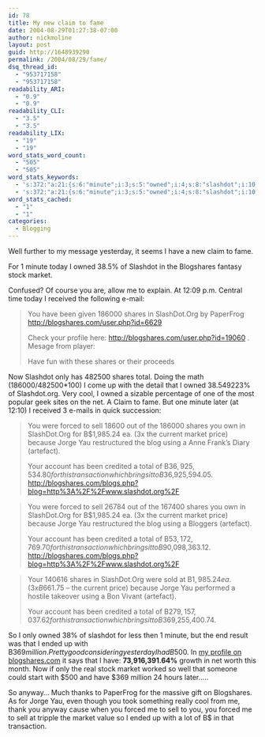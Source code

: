 ```yaml
---
id: 78
title: My new claim to fame
date: 2004-08-29T01:27:38-07:00
author: nickmoline
layout: post
guid: http://1648939290
permalink: /2004/08/29/fame/
dsq_thread_id:
  - "953717158"
  - "953717158"
readability_ARI:
  - "0.9"
  - "0.9"
readability_CLI:
  - "3.5"
  - "3.5"
readability_LIX:
  - "19"
  - "19"
word_stats_word_count:
  - "505"
  - "505"
word_stats_keywords:
  - 's:372:"a:21:{s:6:"minute";i:3;s:5:"owned";i:4;s:8:"slashdot";i:10;s:10:"blogshares";i:7;s:6:"market";i:5;i:186000;i:3;s:6:"shares";i:6;s:5:"total";i:4;s:6:"forced";i:4;s:4:"sell";i:4;s:7:"current";i:3;s:5:"price";i:3;s:7:"because";i:3;s:5:"jorge";i:4;s:4:"blog";i:4;s:5:"using";i:3;s:8:"artefact";i:3;s:7:"account";i:3;s:8:"credited";i:3;s:11:"transaction";i:4;s:6:"brings";i:3;}";'
  - 's:372:"a:21:{s:6:"minute";i:3;s:5:"owned";i:4;s:8:"slashdot";i:10;s:10:"blogshares";i:7;s:6:"market";i:5;i:186000;i:3;s:6:"shares";i:6;s:5:"total";i:4;s:6:"forced";i:4;s:4:"sell";i:4;s:7:"current";i:3;s:5:"price";i:3;s:7:"because";i:3;s:5:"jorge";i:4;s:4:"blog";i:4;s:5:"using";i:3;s:8:"artefact";i:3;s:7:"account";i:3;s:8:"credited";i:3;s:11:"transaction";i:4;s:6:"brings";i:3;}";'
word_stats_cached:
  - "1"
  - "1"
categories:
  - Blogging
---
```

Well further to my message yesterday, it seems I have a new claim to fame.

<!--more-->

For 1 minute today I owned 38.5% of Slashdot in the Blogshares fantasy stock market.

Confused? Of course you are, allow me to explain. At 12:09 p.m. Central time today I received the following e-mail:

> You have been given 186000 shares in SlashDot.Org by PaperFrog  
> http://blogshares.com/user.php?id=6629
> 
> Check your profile here: http://blogshares.com/user.php?id=19060 . Mesage from player:
> 
> Have fun with these shares or their proceeds

Now Slashdot only has 482500 shares total. Doing the math (186000/482500*100) I come up with the detail that I owned 38.549223% of Slashdot.org. Very cool, I owned a sizable percentage of one of the most popular geek sites on the net. A Claim to fame. But one minute later (at 12:10) I received 3 e-mails in quick succession:

> You were forced to sell 18600 out of the 186000 shares you own in SlashDot.Org for B$1,985.24 ea. (3x the current market price) because Jorge Yau restructured the blog using a Anne Frank&#8217;s Diary (artefact).
> 
> Your account has been credited a total of B$36,925,534.80 for this transaction which brings it to B$36,925,594.05. http://blogshares.com/blogs.php?blog=http%3A%2F%2Fwww.slashdot.org%2F

> You were forced to sell 26784 out of the 167400 shares you own in SlashDot.Org for B$1,985.24 ea. (3x the current market price) because Jorge Yau restructured the blog using a Bloggers (artefact).
> 
> Your account has been credited a total of B$53,172,769.70 for this transaction which brings it to B$90,098,363.12. http://blogshares.com/blogs.php?blog=http%3A%2F%2Fwww.slashdot.org%2F

> Your 140616 shares in SlashDot.Org were sold at B$1,985.24 ea. (3 x B$661.75 &#8211; the current price) because Jorge Yau performed a hostile takeover using a Bon Vivant (artefact).
> 
> Your account has been credited a total of B$279,157,037.62 for this transaction which brings it to B$369,255,400.74.

So I only owned 38% of slashdot for less then 1 minute, but the end result was that I ended up with B$369 million. Pretty good considering yesterday I had B$500. In [my profile on blogshares.com](http://blogshares.com/user.php?id=19060) it says that I have: **73,916,391.64%** growth in net worth this month. Now if only the real stock market worked so well that someone could start with $500 and have $369 million 24 hours later&#8230;..

So anyway&#8230; Much thanks to PaperFrog for the massive gift on Blogshares. As for Jorge Yau, even though you took something really cool from me, thank you anyway cause when you forced me to sell to you, you forced me to sell at tripple the market value so I ended up with a lot of B$ in that transaction.